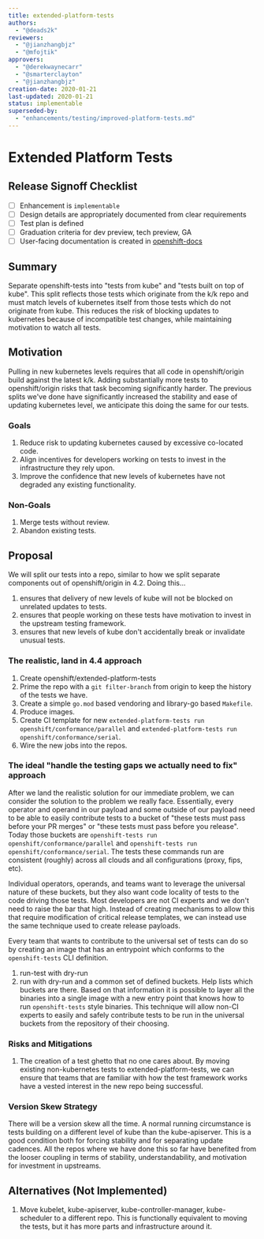```yaml
---
title: extended-platform-tests
authors:
  - "@deads2k"
reviewers:
  - "@jianzhangbjz"
  - "@mfojtik"
approvers:
  - "@derekwaynecarr"
  - "@smarterclayton"
  - "@jianzhangbjz"
creation-date: 2020-01-21
last-updated: 2020-01-21
status: implementable
superseded-by:
  - "enhancements/testing/improved-platform-tests.md"
---
```


# Extended Platform Tests

## Release Signoff Checklist

- [ ] Enhancement is `implementable`
- [ ] Design details are appropriately documented from clear requirements
- [ ] Test plan is defined
- [ ] Graduation criteria for dev preview, tech preview, GA
- [ ] User-facing documentation is created in [openshift-docs](https://github.com/openshift/openshift-docs/)

## Summary

Separate openshift-tests into "tests from kube" and "tests built on top of kube".
This split reflects those tests which originate from the k/k repo and must match levels of kubernetes itself
from those tests which do not originate from kube.
This reduces the risk of blocking updates to kubernetes because of incompatible test changes, while maintaining
motivation to watch all tests.

## Motivation

Pulling in new kubernetes levels requires that all code in openshift/origin build against the latest k/k.
Adding substantially more tests to openshift/origin risks that task becoming significantly harder.
The previous splits we've done have significantly increased the stability and ease of updating kubernetes level,
we anticipate this doing the same for our tests.

### Goals

1. Reduce risk to updating kubernetes caused by excessive co-located code.
2. Align incentives for developers working on tests to invest in the infrastructure they rely upon.
3. Improve the confidence that new levels of kubernetes have not degraded any existing functionality.

### Non-Goals

1. Merge tests without review.
2. Abandon existing tests.

## Proposal

We will split our tests into a repo, similar to how we split separate components out of openshift/origin in 4.2.
Doing this...
1. ensures that delivery of new levels of kube will not be blocked on unrelated updates to tests.
2. ensures that people working on these tests have motivation to invest in the upstream testing framework.
3. ensures that new levels of kube don't accidentally break or invalidate unusual tests.

### The realistic, land in 4.4 approach

1. Create openshift/extended-platform-tests
2. Prime the repo with a `git filter-branch` from origin to keep the history of the tests we have.
3. Create a simple `go.mod` based vendoring and library-go based `Makefile`.
4. Produce images.
5. Create CI template for new `extended-platform-tests run openshift/conformance/parallel` and  `extended-platform-tests run openshift/conformance/serial`.
6. Wire the new jobs into the repos.

### The ideal "handle the testing gaps we actually need to fix" approach

After we land the realistic solution for our immediate problem, we can consider the solution to the problem we really face.
Essentially, every operator and operand in our payload and some outside of our payload need to be able to easily contribute
tests to a bucket of "these tests must pass before your PR merges" or "these tests must pass before you release".
Today those buckets are `openshift-tests run openshift/conformance/parallel` and `openshift-tests run openshift/conformance/serial`.
The tests these commands run are consistent (roughly) across all clouds and all configurations (proxy, fips, etc).

Individual operators, operands, and teams want to leverage the universal nature of these buckets, but they also want code
locality of tests to the code driving those tests.
Most developers are not CI experts and we don't need to raise the bar that high.
Instead of creating mechanisms to allow this that require modification of critical release templates,
we can instead use the same technique used to create release payloads.

Every team that wants to contribute to the universal set of tests can do so by creating an image that has an entrypoint
which conforms to the `openshift-tests` CLI definition.
 1. run-test with dry-run
 2. run with dry-run and a common set of defined buckets.  Help lists which buckets are there.
Based on that information it is possible to layer all the binaries into a single image with a new entry point that
knows how to run `openshift-tests` style binaries.
This technique will allow non-CI experts to easily and safely contribute tests to be run in the universal buckets
from the repository of their choosing.

### Risks and Mitigations

1. The creation of a test ghetto that no one cares about.
By moving existing non-kubernetes tests to extended-platform-tests, we can ensure
that teams that are familiar with how the test framework works have a vested interest in the new repo being successful.

### Version Skew Strategy

There will be a version skew all the time.
A normal running circumstance is tests building on a different level of kube than the kube-apiserver.
This is a good condition both for forcing stability and for separating update cadences.
All the repos where we have done this so far have benefited from the looser coupling in terms of stability, understandability, and
motivation for investment in upstreams.

## Alternatives (Not Implemented)

1. Move kubelet, kube-apiserver, kube-controller-manager, kube-scheduler to a different repo.
This is functionally equivalent to moving the tests, but it has more parts and infrastructure around it.
